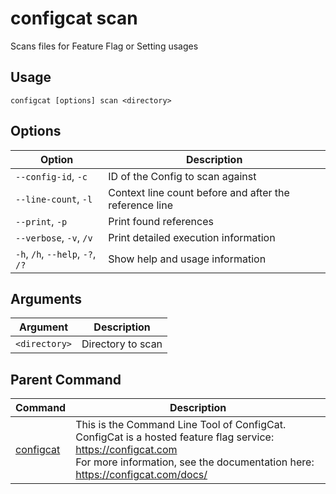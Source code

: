 # configcat scan
Scans files for Feature Flag or Setting usages
## Usage
```
configcat [options] scan <directory>
```
## Options
| Option | Description |
| ------ | ----------- |
| `--config-id`, `-c` | ID of the Config to scan against |
| `--line-count`, `-l` | Context line count before and after the reference line |
| `--print`, `-p` | Print found references |
| `--verbose`, `-v`, `/v` | Print detailed execution information |
| `-h`, `/h`, `--help`, `-?`, `/?` | Show help and usage information |
## Arguments
| Argument | Description |
| ------ | ----------- |
| `<directory>` | Directory to scan |
## Parent Command
| Command | Description |
| ------ | ----------- |
| [configcat](index.md) | This is the Command Line Tool of ConfigCat.<br/>ConfigCat is a hosted feature flag service: https://configcat.com<br/>For more information, see the documentation here: https://configcat.com/docs/ |
